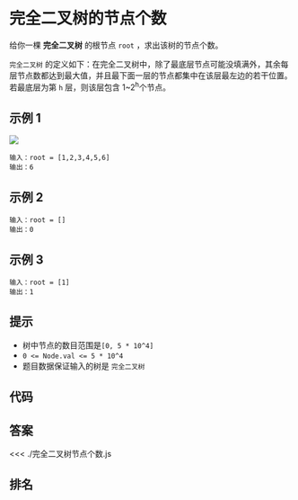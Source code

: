 # 完全二叉树的节点个数

<algorithmLevel level="1"/>

给你一棵 **完全二叉树** 的根节点 `root` ，求出该树的节点个数。

`完全二叉树` 的定义如下：在完全二叉树中，除了最底层节点可能没填满外，其余每层节点数都达到最大值，并且最下面一层的节点都集中在该层最左边的若干位置。若最底层为第 `h` 层，则该层包含 1~2<sup>h</sup>个节点。

## **示例 1**

![](https://assets.leetcode.com/uploads/2021/01/14/complete.jpg)

```
输入：root = [1,2,3,4,5,6]
输出：6
```

## **示例 2**

```
输入：root = []
输出：0
```

## **示例 3**

```
输入：root = [1]
输出：1
```

## 提示

- 树中节点的数目范围是`[0, 5 * 10^4]`
- `0 <= Node.val <= 5 * 10^4`
- 题目数据保证输入的树是 `完全二叉树`

## 代码

<stackblitz project-id="the-number-of-nodes-in-a-complete-binary-tree"/>

## 答案

<<< ./完全二叉树节点个数.js

## 排名

<rank :data="rankData"/>
<script setup>
const rankData= [
      {
        name:"测试",
        runTime:200,
        memoConsume:40
      },
      {   
        name:"测试2",
        runTime:2000,
        memoConsume:20
      }
    ]

</script>
